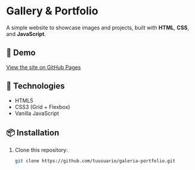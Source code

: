 # Gallery & Portfolio

A simple website to showcase images and projects, built with **HTML**, **CSS**, and **JavaScript**.

## 🚀 Demo
[View the site on GitHub Pages](https://tuusuario.github.io/galeria-portfolio)

## 🧰 Technologies
- HTML5
- CSS3 (Grid + Flexbox)
- Vanilla JavaScript

## 📦 Installation
1. Clone this repository:
   ```bash
   git clone https://github.com/tuusuario/galeria-portfolio.git
